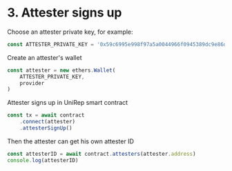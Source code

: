 # 3. Attester signs up

Choose an attester private key, for example:

```typescript
const ATTESTER_PRIVATE_KEY = '0x59c6995e998f97a5a0044966f0945389dc9e86dae88c7a8412f4603b6b78690d'
```

Create an attester's wallet

```typescript
const attester = new ethers.Wallet(
    ATTESTER_PRIVATE_KEY,
    provider
)
```

Attester signs up in UniRep smart contract

```typescript
const tx = await contract
    .connect(attester)
    .attesterSignUp()
```

Then the attester can get his own attester ID

```typescript
const attesterID = await contract.attesters(attester.address)
console.log(attesterID)
```
